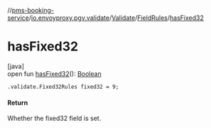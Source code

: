 //[pms-booking-service](../../../../index.md)/[io.envoyproxy.pgv.validate](../../index.md)/[Validate](../index.md)/[FieldRules](index.md)/[hasFixed32](has-fixed32.md)

# hasFixed32

[java]\
open fun [hasFixed32](has-fixed32.md)(): [Boolean](https://kotlinlang.org/api/core/kotlin-stdlib/kotlin/-boolean/index.html)

`.validate.Fixed32Rules fixed32 = 9;`

#### Return

Whether the fixed32 field is set.